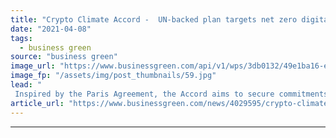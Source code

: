 ```yaml
---
title: "Crypto Climate Accord -  UN-backed plan targets net zero digital currencies by 2040"
date: "2021-04-08"
tags: 
  - business green
source: "business green"
image_url: "https://www.businessgreen.com/api/v1/wps/3db0132/49e1ba16-ed42-4a27-a5d0-e294889fb837/1/iStock-919509810-bitcoin-crypto-185x114.jpg"
image_fp: "/assets/img/post_thumbnails/59.jpg"
lead: "
 Inspired by the Paris Agreement, the Accord aims to secure commitments right across crypto and fintech sector ahead of COP26 ..."
article_url: "https://www.businessgreen.com/news/4029595/crypto-climate-accord-backed-plan-targets-net-zero-digital-currencies-2040"
---
```


---
